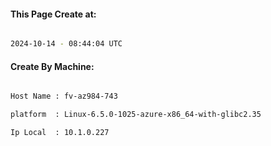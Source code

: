 
   
#### This Page Create at:

```bash

2024-10-14 - 08:44:04 UTC

```

#### Create By Machine:

```bash

Host Name : fv-az984-743

platform  : Linux-6.5.0-1025-azure-x86_64-with-glibc2.35

Ip Local  : 10.1.0.227

```

